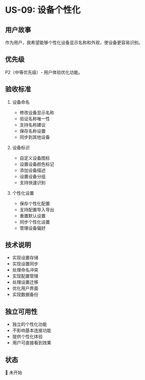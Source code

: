 # US-09: 设备个性化

## 用户故事
作为用户，我希望能够个性化设备显示名称和外观，使设备更容易识别。

## 优先级
P2（中等优先级）- 用户体验优化功能。

## 验收标准
1. 设备命名
   - 修改设备显示名称
   - 验证名称唯一性
   - 支持名称建议
   - 保存名称设置
   - 同步到其他设备

2. 设备标识
   - 自定义设备图标
   - 设置设备颜色标记
   - 添加设备描述
   - 设置设备分组
   - 支持快速识别

3. 个性化设置
   - 保存个性化配置
   - 支持配置导入导出
   - 重置默认设置
   - 同步个性化设置
   - 管理设备偏好

## 技术说明
- 实现设置存储
- 实现设置同步
- 处理命名冲突
- 实现配置管理
- 处理设置迁移
- 优化用户界面
- 实现数据备份

## 独立可用性
- 独立的个性化功能
- 不影响基本连接功能
- 提供个性化体验
- 用户可直接看到效果

## 状态
🔄 未开始 